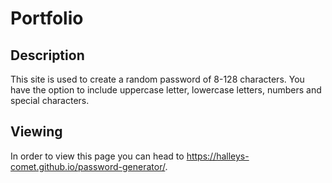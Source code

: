 # Portfolio 

## Description 

This site is used to create a random password of 8-128 characters. You have the option to include uppercase letter, lowercase letters, numbers and special characters. 

## Viewing

In order to view this page you can head to https://halleys-comet.github.io/password-generator/.

